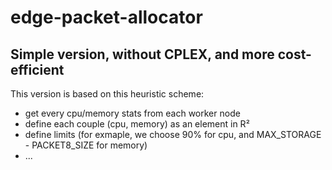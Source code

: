 # edge-packet-allocator

## Simple version, without CPLEX, and more cost-efficient
This version is based on this heuristic scheme:
- get every cpu/memory stats from each worker node
- define each couple (cpu, memory) as an element in R²
- define limits (for exmaple, we choose 90% for cpu, and MAX_STORAGE - PACKET8_SIZE for memory)
- ... 
